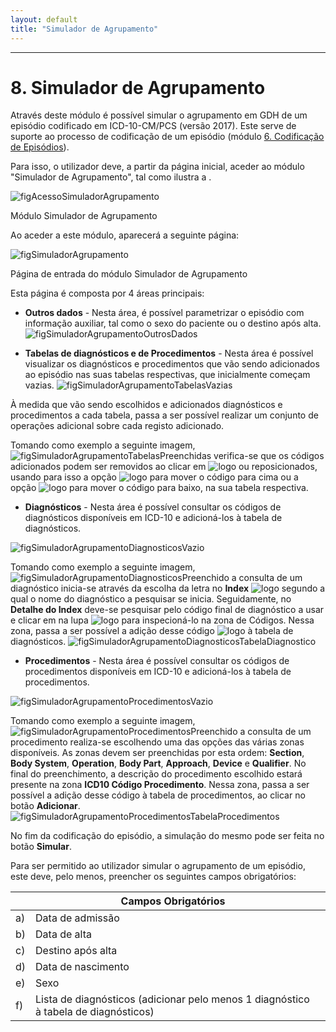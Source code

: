 ```yaml
---
layout: default
title: "Simulador de Agrupamento"
---
```



---

# 8. Simulador de Agrupamento

Através deste módulo é possível simular o agrupamento em GDH de um episódio codificado em ICD-10-CM/PCS (versão 2017). 
Este serve de suporte ao processo de codificação de um episódio (módulo [6. Codificação de Episódios](#codificao-de-episdios)).

Para isso, o utilizador deve, a partir da página inicial, aceder ao módulo "Simulador de Agrupamento", tal como ilustra a [](#figAcessoSimuladorAgrupamento).

![figAcessoSimuladorAgrupamento](img/pages/8_1.jpg)

<p class="caption" id="figAcessoSimuladorAgrupamento">Módulo Simulador de Agrupamento</p>

Ao aceder a este módulo, aparecerá a seguinte página:

![figSimuladorAgrupamento](img/pages/8_2.jpg)

<p class="caption" id="figSimuladorAgrupamento">Página de entrada do módulo Simulador de Agrupamento</p>

Esta página é composta por 4 áreas principais:

* **Outros dados** - Nesta área, é possível parametrizar o episódio com informação auxiliar, tal como o sexo do paciente ou o destino após alta.
![figSimuladorAgrupamentoOutrosDados](img/pages/7_3.jpg)

* **Tabelas de diagnósticos e de Procedimentos** - Nesta área é possível visualizar os diagnósticos e procedimentos que vão sendo adicionados ao episódio nas suas tabelas respectivas, que inicialmente começam vazias.
![figSimuladorAgrupamentoTabelasVazias](img/pages/7_4.jpg)

À medida que vão sendo escolhidos e adicionados diagnósticos e procedimentos a cada tabela, passa a ser possível realizar um conjunto de operações adicional sobre cada registo adicionado.

Tomando como exemplo a seguinte imagem,
![figSimuladorAgrupamentoTabelasPreenchidas](img/pages/7_5.jpg)
verifica-se que os códigos adicionados podem ser removidos ao clicar em ![logo](img/remover.jpg) ou reposicionados, usando para isso a opção ![logo](img/subir.jpg) para mover o código para cima ou a opção ![logo](img/descer.jpg) para mover o código para baixo, na sua tabela respectiva.

* **Diagnósticos** - Nesta área é possível consultar os códigos de diagnósticos disponíveis em ICD-10 e adicioná-los à tabela de diagnósticos.

![figSimuladorAgrupamentoDiagnosticosVazio](img/pages/7_6.jpg)

Tomando como exemplo a seguinte imagem,
![figSimuladorAgrupamentoDiagnosticosPreenchido](img/pages/7_7.jpg)
a consulta de um diagnóstico inicia-se através da escolha da letra no **Index** ![logo](img/step1.jpg) segundo a qual o nome do diagnóstico a pesquisar se inicia.
Seguidamente, no **Detalhe do Index** deve-se pesquisar pelo código final de diagnóstico a usar e clicar em na lupa ![logo](img/step2.jpg) para inspecioná-lo na zona de Códigos.
Nessa zona, passa a ser possível a adição desse código ![logo](img/step3.jpg) à tabela de diagnósticos.
![figSimuladorAgrupamentoDiagnosticosTabelaDiagnostico](img/pages/7_8.jpg)

* **Procedimentos** - Nesta área é possível consultar os códigos de procedimentos disponíveis em ICD-10 e adicioná-los à tabela de procedimentos. 

![figSimuladorAgrupamentoProcedimentosVazio](img/pages/7_9.jpg)

Tomando como exemplo a seguinte imagem,
![figSimuladorAgrupamentoProcedimentosPreenchido](img/pages/7_10.jpg)
a consulta de um procedimento realiza-se escolhendo uma das opções das várias zonas disponíveis. As zonas devem ser preenchidas por esta ordem: **Section**, **Body System**, **Operation**, **Body Part**, **Approach**, **Device** e **Qualifier**.
No final do preenchimento, a descrição do procedimento escolhido estará presente na zona **ICD10 Código Procedimento**.
Nessa zona, passa a ser possível a adição desse código à tabela de procedimentos, ao clicar no botão **Adicionar**.
![figSimuladorAgrupamentoProcedimentosTabelaProcedimentos](img/pages/7_11.jpg)

No fim da codificação do episódio, a simulação do mesmo pode ser feita no botão **Simular**.

Para ser permitido ao utilizador simular o agrupamento de um episódio, este deve, pelo menos, preencher os seguintes campos obrigatórios:

|    |  Campos Obrigatórios [](#figSimuladorAgrupamento)															| 		|    
|----|--------------------------------------------------------------------------------------------------------------|-------|
| a) |  Data de admissão                																			|		|
| b) |  Data de alta                	  																			|		|
| c) |  Destino após alta				  																			|		|
| d) |  Data de nascimento                																			| 		|
| e) |  Sexo																										|		|
| f) |  Lista de diagnósticos (adicionar pelo menos 1 diagnóstico à tabela de diagnósticos)							|		|

